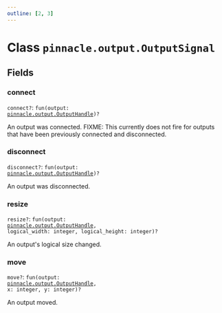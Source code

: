 ```yaml
---
outline: [2, 3]
---
```


# Class `pinnacle.output.OutputSignal`




## Fields

### connect <Badge type="danger" text="nullable" />

`connect?`: <code>fun(output: <a href="/lua-reference/classes/pinnacle.output.OutputHandle">pinnacle.output.OutputHandle</a>)?</code>

An output was connected. FIXME: This currently does not fire for outputs that have been previously connected and disconnected.

### disconnect <Badge type="danger" text="nullable" />

`disconnect?`: <code>fun(output: <a href="/lua-reference/classes/pinnacle.output.OutputHandle">pinnacle.output.OutputHandle</a>)?</code>

An output was disconnected.

### resize <Badge type="danger" text="nullable" />

`resize?`: <code>fun(output: <a href="/lua-reference/classes/pinnacle.output.OutputHandle">pinnacle.output.OutputHandle</a>, logical_width: integer, logical_height: integer)?</code>

An output's logical size changed.

### move <Badge type="danger" text="nullable" />

`move?`: <code>fun(output: <a href="/lua-reference/classes/pinnacle.output.OutputHandle">pinnacle.output.OutputHandle</a>, x: integer, y: integer)?</code>

An output moved.


